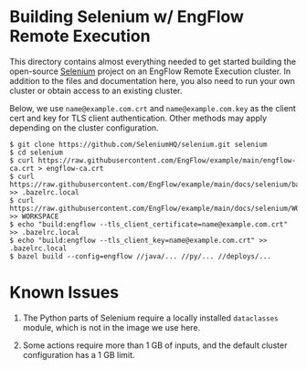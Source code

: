 # Building Selenium w/ EngFlow Remote Execution

This directory contains almost everything needed to get started building the open-source
[Selenium](https://github.com/SeleniumHQ/selenium) project on an EngFlow Remote Execution cluster.
In addition to the files and documentation here, you also need to run your own cluster or obtain
access to an existing cluster.

Below, we use `name@example.com.crt` and `name@example.com.key` as the client cert and key for
TLS client authentication. Other methods may apply depending on the cluster configuration.

```
$ git clone https://github.com/SeleniumHQ/selenium.git selenium
$ cd selenium
$ curl https://raw.githubusercontent.com/EngFlow/example/main/engflow-ca.crt > engflow-ca.crt
$ curl https://raw.githubusercontent.com/EngFlow/example/main/docs/selenium/bazelrc >> .bazelrc.local
$ curl https://raw.githubusercontent.com/EngFlow/example/main/docs/selenium/WORKSPACE >> WORKSPACE
$ echo "build:engflow --tls_client_certificate=name@example.com.crt" >> .bazelrc.local
$ echo "build:engflow --tls_client_key=name@example.com.crt" >> .bazelrc.local
$ bazel build --config=engflow //java/... //py/... //deploys/...
```

# Known Issues

1. The Python parts of Selenium require a locally installed `dataclasses` module, which is not in the
image we use here.

2. Some actions require more than 1 GB of inputs, and the default cluster configuration has a 1 GB limit.
